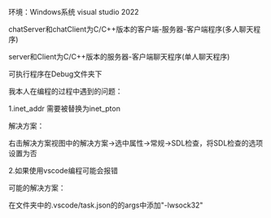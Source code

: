 环境：Windows系统 visual studio 2022

chatServer和chatClient为C/C++版本的客户端-服务器-客户端程序(多人聊天程序)

server和Client为C/C++版本的服务器-客户端聊天程序(单人聊天程序)


可执行程序在Debug文件夹下


我本人在编程的过程中遇到的问题：

1.inet_addr 需要被替换为inet_pton

解决方案：

右击解决方案视图中的解决方案->选中属性->常规->SDL检查，将SDL检查的选项设置为否

2.如果使用vscode编程可能会报错

可能的解决方案：

在文件夹中的.vscode/task.json的的args中添加"-lwsock32"
